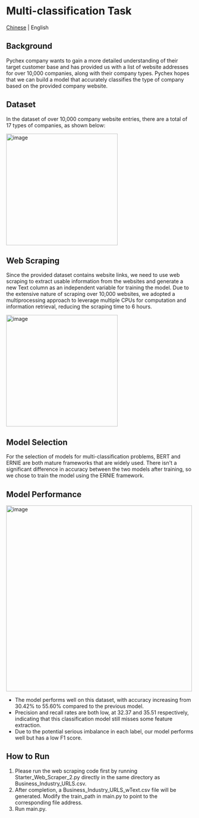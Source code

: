 # Multi-classification Task
[Chinese](./README.md) | English
## Background
Pychex company wants to gain a more detailed understanding of their target customer base and has provided us with a list of website addresses for over 10,000 companies, along with their company types. Pychex hopes that we can build a model that accurately classifies the type of company based on the provided company website.

## Dataset
In the dataset of over 10,000 company website entries, there are a total of 17 types of companies, as shown below:

<img src="https://github.com/Fent1/Multi_Classification/assets/43925272/09261a1c-b16d-4845-8eee-cfe781f39eee" alt="image" width="300" height="auto">

## Web Scraping
Since the provided dataset contains website links, we need to use web scraping to extract usable information from the websites and generate a new Text column as an independent variable for training the model. Due to the extensive nature of scraping over 10,000 websites, we adopted a multiprocessing approach to leverage multiple CPUs for computation and information retrieval, reducing the scraping time to 6 hours.

<img src="https://github.com/Fent1/Multi_Classification/assets/43925272/2f879f23-714b-47b0-a3b5-46c90ec570ff" alt="image" width="300" height="auto">

## Model Selection
For the selection of models for multi-classification problems, BERT and ERNIE are both mature frameworks that are widely used. There isn't a significant difference in accuracy between the two models after training, so we chose to train the model using the ERNIE framework.

## Model Performance

<img src="https://github.com/Fent1/Multi_Classification/assets/43925272/b22b5893-5585-4d87-a52f-f127c06507dc" alt="image" width="500" height="auto">

- The model performs well on this dataset, with accuracy increasing from 30.42% to 55.60% compared to the previous model.
- Precision and recall rates are both low, at 32.37 and 35.51 respectively, indicating that this classification model still misses some feature extraction.
- Due to the potential serious imbalance in each label, our model performs well but has a low F1 score.

## How to Run

1. Please run the web scraping code first by running Starter_Web_Scraper_2.py directly in the same directory as Business_Industry_URLS.csv.
2. After completion, a Business_Industry_URLS_wText.csv file will be generated. Modify the train_path in main.py to point to the corresponding file address.
3. Run main.py.
